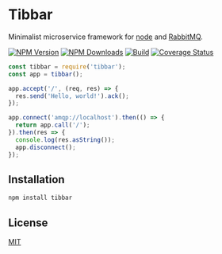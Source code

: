 # Tibbar
  Minimalist microservice framework for [node](http://nodejs.org) and [RabbitMQ](https://rabbitmq.com).

  [![NPM Version][npm-image]][npm-url]
  [![NPM Downloads][downloads-image]][downloads-url]
  [![Build][travis-image]][travis-url]
  [![Coverage Status][coveralls-image]][coveralls-url]

```js
const tibbar = require('tibbar');
const app = tibbar();

app.accept('/', (req, res) => {
  res.send('Hello, world!').ack();
});

app.connect('amqp://localhost').then(() => {
  return app.call('/');
}).then(res => {
  console.log(res.asString());
  app.disconnect();
});
```

## Installation
```bash
npm install tibbar
```

## License
  [MIT](LICENSE)


[npm-image]: https://img.shields.io/npm/v/tibbar.svg
[npm-url]: https://npmjs.org/package/tibbar
[downloads-image]: https://img.shields.io/npm/dm/tibbar.svg
[downloads-url]: https://npmjs.org/package/tibbar
[travis-image]: https://travis-ci.org/brendan-myers/tibbar.svg?branch=master
[travis-url]: https://travis-ci.org/brendan-myers/tibbar
[coveralls-image]: https://coveralls.io/repos/github/brendan-myers/tibbar/badge.svg
[coveralls-url]: https://coveralls.io/github/brendan-myers/tibbar